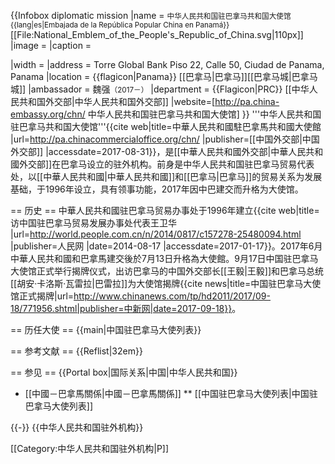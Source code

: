 {{Infobox diplomatic mission
|name = <small>中华人民共和国驻巴拿马共和国大使馆</small><br /><small>{{lang|es|Embajada de la República Popular China en Panamá}}</small><br />[[File:National_Emblem_of_the_People's_Republic_of_China.svg|110px]]
|image = 
|caption = <center></center>
|width = 
|address = Torre Global Bank Piso 22, Calle 50, Ciudad de Panama, Panama
|location = {{flagicon|Panama}} [[巴拿马|巴拿马]][[巴拿马城|巴拿马城]]
|ambassador = 魏强<small>（2017－）</small>
|department = {{Flagicon|PRC}} [[中华人民共和国外交部|中华人民共和国外交部]]
|website=[http://pa.china-embassy.org/chn/ 中华人民共和国驻巴拿马共和国大使馆]
}}
'''中华人民共和国驻巴拿马共和国大使馆'''<ref>{{cite web|title=中華人民共和國駐巴拿馬共和國大使館 |url=http://pa.chinacommercialoffice.org/chn/ |publisher=[[中国外交部|中国外交部]] |accessdate=2017-08-31}}</ref>，是[[中華人民共和國外交部|中華人民共和國外交部]]在巴拿马设立的驻外机构。前身是中华人民共和国驻巴拿马贸易代表处，以[[中華人民共和國|中華人民共和國]]和[[巴拿马|巴拿马]]的贸易关系为发展基础，于1996年设立，具有领事功能，2017年因中巴建交而升格为大使馆。

== 历史 ==
中華人民共和國驻巴拿马贸易办事处于1996年建立<ref>{{cite web|title=访中国驻巴拿马贸易发展办事处代表王卫华 |url=http://world.people.com.cn/n/2014/0817/c157278-25480094.html |publisher=人民网 |date=2014-08-17 |accessdate=2017-01-17}}</ref>。2017年6月中華人民共和國和巴拿馬建交後於7月13日升格為大使館。9月17日中国驻巴拿马大使馆正式举行揭牌仪式，出访巴拿马的中国外交部长[[王毅|王毅]]和巴拿马总统[[胡安·卡洛斯·瓦雷拉|巴雷拉]]为大使馆揭牌<ref>{{cite news|title=中国驻巴拿马大使馆正式揭牌|url=http://www.chinanews.com/tp/hd2011/2017/09-18/771956.shtml|publisher=中新网|date=2017-09-18}}</ref>。

== 历任大使 ==
{{main|中国驻巴拿马大使列表}}

== 参考文献 ==
{{Reflist|32em}}

== 参见 ==
{{Portal box|国际关系|中国|中华人民共和国}}
* [[中國－巴拿馬關係|中國－巴拿馬關係]]
** [[中国驻巴拿马大使列表|中国驻巴拿马大使列表]]

{{-}}
{{中华人民共和国驻外机构}}

[[Category:中华人民共和国驻外机构|P]]